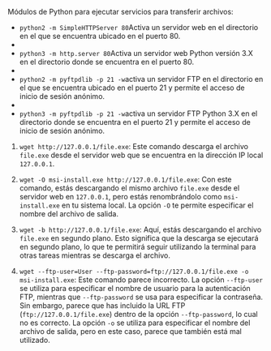 Módulos de Python para ejecutar servicios para transferir archivos:

- `python2 -m SimpleHTTPServer 80`Activa un servidor web en el directorio en el que se encuentra ubicado en el puerto 80.
- 
- `python3 -m http.server 80`Activa un servidor web Python versión 3.X en el directorio donde se encuentra en el puerto 80.
- 
- `python2 -m pyftpdlib -p 21 -w`activa un servidor FTP en el directorio en el que se encuentra ubicado en el puerto 21 y permite el acceso de inicio de sesión anónimo.
- 
- `python3 -m pyftpdlib -p 21 -w`activa un servidor FTP Python 3.X en el directorio donde se encuentra en el puerto 21 y permite el acceso de inicio de sesión anónimo.
    



1. `wget http://127.0.0.1/file.exe`: Este comando descarga el archivo `file.exe` desde el servidor web que se encuentra en la dirección IP local `127.0.0.1`.
    
2. `wget -O msi-install.exe http://127.0.0.1/file.exe`: Con este comando, estás descargando el mismo archivo `file.exe` desde el servidor web en `127.0.0.1`, pero estás renombrándolo como `msi-install.exe` en tu sistema local. La opción `-O` te permite especificar el nombre del archivo de salida.
    
3. `wget -b http://127.0.0.1/file.exe`: Aquí, estás descargando el archivo `file.exe` en segundo plano. Esto significa que la descarga se ejecutará en segundo plano, lo que te permitirá seguir utilizando la terminal para otras tareas mientras se descarga el archivo.
    
4. `wget --ftp-user=User --ftp-password=ftp://127.0.0.1/file.exe -o msi-install.exe`: Este comando parece incorrecto. La opción `--ftp-user` se utiliza para especificar el nombre de usuario para la autenticación FTP, mientras que `--ftp-password` se usa para especificar la contraseña. Sin embargo, parece que has incluido la URL FTP (`ftp://127.0.0.1/file.exe`) dentro de la opción `--ftp-password`, lo cual no es correcto. La opción `-o` se utiliza para especificar el nombre del archivo de salida, pero en este caso, parece que también está mal utilizado.